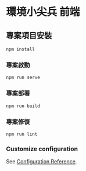 # 環境小尖兵 前端

## 專案項目安裝
```
npm install
```

### 專案啟動
```
npm run serve
```

###  專案部署
```
npm run build
```

### 專案修復
```
npm run lint
```

### Customize configuration
See [Configuration Reference](https://cli.vuejs.org/config/).
